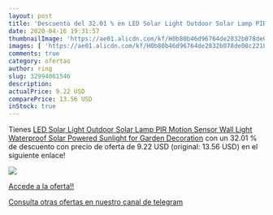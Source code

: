```yaml
---
layout: post
title: 'Descuento del 32.01 % en LED Solar Light Outdoor Solar Lamp PIR M'
date: 2020-04-16 19:31:57
thumbnailImage: 'https://ae01.alicdn.com/kf/H0b80b46d96764de2832b078de08c22182/LED-Solar-Light-Outdoor-Solar-Lamp-PIR-Motion-Sensor-Wall-Light-Waterproof-Solar-Powered-Sunlight-for.jpg_350x350._SL200_.jpg'
images: [ 'https://ae01.alicdn.com/kf/H0b80b46d96764de2832b078de08c22182/LED-Solar-Light-Outdoor-Solar-Lamp-PIR-Motion-Sensor-Wall-Light-Waterproof-Solar-Powered-Sunlight-for.jpg_350x350._SL200_.jpg' ]
comments: true
category: ofertas
author: ring
slug: 32994061546
description:
actualPrice: 9.22 USD
comparePrice: 13.56 USD
inStock: true
---
```


Tienes [LED Solar Light Outdoor Solar Lamp PIR Motion Sensor Wall Light Waterproof Solar Powered Sunlight for Garden Decoration](https://www.amazon.com/dp/32994061546/?tag=redken08-20) con un 32.01 % de descuento con precio de oferta de 9.22 USD (original: 13.56 USD) en el siguiente enlace!

[![](https://ae01.alicdn.com/kf/H0b80b46d96764de2832b078de08c22182/LED-Solar-Light-Outdoor-Solar-Lamp-PIR-Motion-Sensor-Wall-Light-Waterproof-Solar-Powered-Sunlight-for.jpg_350x350._SL200_.jpg)](https://www.amazon.com/dp/32994061546/?tag=redken08-20)

[Accede a la oferta!!](https://www.amazon.com/dp/32994061546/?tag=redken08-20)

[Consulta otras ofertas en nuestro canal de telegram](https://t.me/s/ofertas25)
